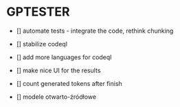 # GPTESTER

- [] automate tests    - integrate the code, rethink chunking
- [] stabilize codeql
- [] add more languages for codeql
- [] make nice UI for the results
- [] count generated tokens after finish

- [] modele otwarto-źródłowe